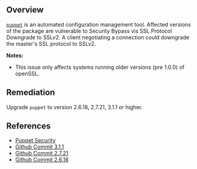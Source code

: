 ## Overview
[`puppet`](https://rubygems.org/gems/puppet) is an automated configuration management tool.
Affected versions of the package are vulnerable to Security Bypass vis SSL Protocol Downgrade to SSLv2. A client negotiating a connection could downgrade the master's SSL protocol to SSLv2.

**Notes:**
- This issue only affects systems running older versions (pre 1.0.0) of openSSL.

## Remediation
Upgrade `puppet` to version 2.6.18, 2.7.21, 3.1.1 or higher.

## References
- [Puppet Security](https://puppet.com/security/cve/cve-2013-1654/)
- [Github Commit 3.1.1](https://github.com/puppetlabs/puppet/commit/52be043933d40aab3449214f2aa602ceb214f91e)
- [Github Commit 2.7.21](https://github.com/puppetlabs/puppet/commit/be920acdb4762f6d813a29065ba210aef3ef612a)
- [Github Commit 2.6.18](https://github.com/puppetlabs/puppet/commit/add9998c2f7c49c1eabf846566c0272a5f931f45)
